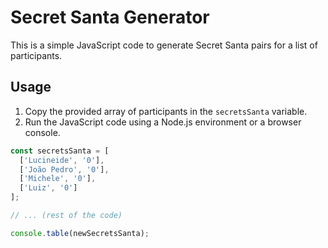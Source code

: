 # Secret Santa Generator

This is a simple JavaScript code to generate Secret Santa pairs for a list of participants.

## Usage

1. Copy the provided array of participants in the `secretsSanta` variable.
2. Run the JavaScript code using a Node.js environment or a browser console.

```javascript
const secretsSanta = [
  ['Lucineide', '0'],
  ['João Pedro', '0'],
  ['Michele', '0'],
  ['Luiz', '0']
];

// ... (rest of the code)

console.table(newSecretsSanta);
